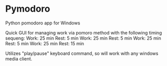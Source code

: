 # Pymodoro
Python pomodoro app for Windows

Quick GUI for managing work via pomoro method with the following timing sequeng: 
	Work: 25 min
	Rest: 5 min 
	Work: 25 min
	Rest: 5 min 
	Work: 25 min
	Rest: 5 min 
	Work: 25 min
	Rest: 15 min 
	
Utilizes "play/pause" keyboard command, so will work with any windows media client. 